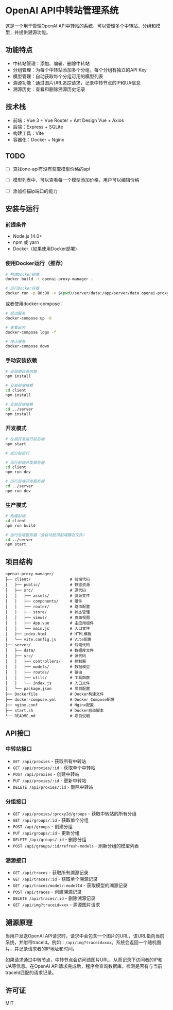 # OpenAI API中转站管理系统

这是一个用于管理OpenAI API中转站的系统，可以管理多个中转站、分组和模型，并提供溯源功能。

## 功能特点

- 中转站管理：添加、编辑、删除中转站
- 分组管理：为每个中转站添加多个分组，每个分组有独立的API Key
- 模型管理：自动获取每个分组可用的模型列表
- 溯源功能：通过图片URL追踪请求，记录中转节点的IP和UA信息
- 溯源历史：查看和删除溯源历史记录

## 技术栈

- 前端：Vue 3 + Vue Router + Ant Design Vue + Axios
- 后端：Express + SQLite
- 构建工具：Vite
- 容器化：Docker + Nginx

## TODO

- [ ] 查找one-api有没有获取模型价格的api

- [ ] 模型列表中，可以查看每一个模型添加价格，用户可以编辑价格
- [ ] 添加扫描ip端口的能力

## 安装与运行

### 前提条件

- Node.js 14.0+
- npm 或 yarn
- Docker（如果使用Docker部署）

### 使用Docker运行（推荐）

```bash
# 构建Docker镜像
docker build -t openai-proxy-manager .

# 运行Docker容器
docker run -p 80:80 -v $(pwd)/server/data:/app/server/data openai-proxy-manager
```

或者使用docker-compose：

```bash
# 启动服务
docker-compose up -d

# 查看日志
docker-compose logs -f

# 停止服务
docker-compose down
```

### 手动安装依赖

```bash
# 安装根目录依赖
npm install

# 安装前端依赖
cd client
npm install

# 安装后端依赖
cd ../server
npm install
```

### 开发模式

```bash
# 在根目录运行前后端
npm start

# 或分别运行

# 运行前端开发服务器
cd client
npm run dev

# 运行后端开发服务器
cd ../server
npm run dev
```

### 生产模式

```bash
# 构建前端
cd client
npm run build

# 运行后端服务器（会自动提供前端静态文件）
cd ../server
npm start
```

## 项目结构

```
openai-proxy-manager/
├── client/                 # 前端代码
│   ├── public/             # 静态资源
│   ├── src/                # 源代码
│   │   ├── assets/         # 资源文件
│   │   ├── components/     # 组件
│   │   ├── router/         # 路由配置
│   │   ├── store/          # 状态管理
│   │   ├── views/          # 页面视图
│   │   ├── App.vue         # 主应用组件
│   │   └── main.js         # 入口文件
│   ├── index.html          # HTML模板
│   └── vite.config.js      # Vite配置
├── server/                 # 后端代码
│   ├── data/               # 数据库文件
│   ├── src/                # 源代码
│   │   ├── controllers/    # 控制器
│   │   ├── models/         # 数据模型
│   │   ├── routes/         # 路由
│   │   ├── utils/          # 工具函数
│   │   └── index.js        # 入口文件
│   └── package.json        # 项目配置
├── Dockerfile              # Docker构建文件
├── docker-compose.yml      # Docker Compose配置
├── nginx.conf              # Nginx配置
├── start.sh                # Docker启动脚本
└── README.md               # 项目说明
```

## API接口

### 中转站接口

- `GET /api/proxies` - 获取所有中转站
- `GET /api/proxies/:id` - 获取单个中转站
- `POST /api/proxies` - 创建中转站
- `PUT /api/proxies/:id` - 更新中转站
- `DELETE /api/proxies/:id` - 删除中转站

### 分组接口

- `GET /api/proxies/:proxyId/groups` - 获取中转站的所有分组
- `GET /api/groups/:id` - 获取单个分组
- `POST /api/groups` - 创建分组
- `PUT /api/groups/:id` - 更新分组
- `DELETE /api/groups/:id` - 删除分组
- `POST /api/groups/:id/refresh-models` - 刷新分组的模型列表

### 溯源接口

- `GET /api/traces` - 获取所有溯源记录
- `GET /api/traces/:id` - 获取单个溯源记录
- `GET /api/traces/model/:modelId` - 获取模型的溯源记录
- `POST /api/traces` - 创建溯源记录
- `DELETE /api/traces/:id` - 删除溯源记录
- `GET /api/img?traceid=xxx` - 溯源图片请求

## 溯源原理

当用户发送OpenAI API请求时，请求中会包含一个图片的URL，该URL指向当前系统，并附带traceId。例如：`/api/img?traceid=xxx`。系统会返回一个随机图片，并记录请求者的IP地址和时间。

如果请求通过中转节点，中转节点会访问该图片URL，从而记录下访问者的IP和UA等信息。在OpenAI API请求完成后，程序会查询数据库，检测是否有与当前traceId匹配的请求记录。

## 许可证

MIT
